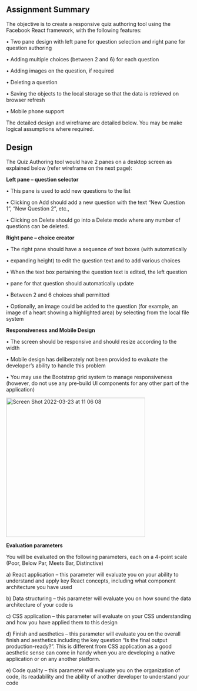 ## Assignment Summary

The objective is to create a responsive quiz authoring tool using the Facebook React framework, with the following features:

• Two pane design with left pane for question selection and right pane for question authoring

• Adding multiple choices (between 2 and 6) for each question

• Adding images on the question, if required

• Deleting a question

• Saving the objects to the local storage so that the data is retrieved on browser refresh

• Mobile phone support

The detailed design and wireframe are detailed below. You may be make logical assumptions where required.

## Design

The Quiz Authoring tool would have 2 panes on a desktop screen as explained below (refer wireframe on the next page):

**Left pane – question selector**

• This pane is used to add new questions to the list

• Clicking on Add should add a new question with the text “New Question 1”, “New Question 2”, etc.,

• Clicking on Delete should go into a Delete mode where any number of questions can be deleted.

**Right pane – choice creator**

• The right pane should have a sequence of text boxes (with automatically

• expanding height) to edit the question text and to add various choices

• When the text box pertaining the question text is edited, the left question

• pane for that question should automatically update

• Between 2 and 6 choices shall permitted

• Optionally, an image could be added to the question (for example, an image of a heart showing a highlighted area) by selecting from the local file system

**Responsiveness and Mobile Design**

• The screen should be responsive and should resize according to the width

• Mobile design has deliberately not been provided to evaluate the developer’s ability to handle this problem

• You may use the Bootstrap grid system to manage responsiveness (however, do not use any pre-build UI components for any other part of the application)


<img width="378" alt="Screen Shot 2022-03-23 at 11 06 08" src="https://user-images.githubusercontent.com/83914320/159621536-85812e0b-0725-48b3-b17b-ee1dd86794a9.png">



**Evaluation parameters**

You will be evaluated on the following parameters, each on a 4-point scale (Poor, Below Par, Meets Bar, Distinctive)

a) React application – this parameter will evaluate you on your ability to understand and apply key React concepts, including what component architecture you have used

b) Data structuring – this parameter will evaluate you on how sound the data architecture of your code is

c) CSS application – this parameter will evaluate on your CSS understanding and how you have applied them to this design

d) Finish and aesthetics – this parameter will evaluate you on the overall finish and aesthetics including the key question “Is the final output production-ready?”. This is different from CSS application as a good aesthetic sense can come in handy when you are developing a native application or on any another platform.

e) Code quality – this parameter will evaluate you on the organization of code, its readability and the ability of another developer to understand your code
